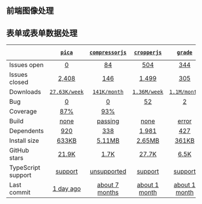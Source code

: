 ## 前端图像处理
## 表单或表单数据处理
|   | [`pica`][b0] | [`compressorjs`][r0] | [`cropperjs`][n0] | [`grade`][k0] | [`merge-images`][a0] |
|---|:---:|:---:|:----:|:----:|:----:|
| Issues open           | [0][IO1] | [84][IO2] | [504][IO3] | [344][IO4] | [123][IO5] |
| Issues closed         | [2,408][IC1] | [146][IC2] | [1,499][IC3] | [305][IC4] | [235][IC5] |
| Downloads             | [`27.63K/week`][DL1] | [`141K/month`][DL2] | [`1.36M/week`][DL3] | [`1.1M/month`][DL4] | [`33.42K/week`][DL5] |
| Bug              | [0][bug1] | [0][bug2] | [52][bug3] | [2][bug4] | [3][bug5] |
| Coverage              | [87%][cover1] | [93%][cover2] |  |  | [98%][cover5] |
| Build                 | [none][bd1] | [passing][bd2] | [none][bd3] | [error][bd4] | [passing][bd5] |
| Dependents            | [920][dep1] | [338][dep2] | [1,981][dep3] | [427][dep4] | [137][dep5] |
| Install size          | [633KB][IS1] | [5.11MB][IS2] | [2.65MB][IS3] | [361KB][IS4] | [2.44MB][IS5] |
| GitHub stars          | [21.9K][stars1] | [1.7K][stars2] | [27.7K][stars3] | [6.5K][stars4] | [2.6K][stars5] |
| TypeScript support    | [support][TS1] | [unsupported][TS2] | [support][TS3] | [support][TS4] | [support][TS5] |
| Last commit           | [1 day ago][commits1] | [about 7 months][commits2] | [about 1 month][commits3] | [about 1 month][commits4] | [about 4 years][commits5] |

[b0]: https://github.com/nodeca/pica
[r0]: https://github.com/fengyuanchen/compressorjs
[n0]: https://github.com/fengyuanchen/cropperjs
[k0]: https://github.com/benhowdle89/grade
[a0]: https://github.com/lukechilds/merge-images

[IO1]: https://github.com/react-hook-form/react-hook-form/issues
[IO2]: https://github.com/react-component/form/issues
[IO3]: https://github.com/formium/formik/issues
[IO4]: https://github.com/final-form/react-final-form/issues
[IO5]: https://github.com/christianalfoni/formsy-react/issues
[IC1]: https://github.com/react-hook-form/react-hook-form/issues
[IC2]: https://github.com/react-component/form/issues
[IC3]: https://github.com/formium/formik/issues
[IC4]: https://github.com/final-form/react-final-form/issues
[IC5]: https://github.com/christianalfoni/formsy-react/issues

[DL1]: https://www.npmjs.com/package/pica
[DL2]: https://www.npmjs.com/package/compressorjs
[DL3]: https://www.npmjs.com/package/formik
[DL4]: https://www.npmjs.com/package/react-final-form
[DL5]: https://www.npmjs.com/package/formsy-react

[bd1]: https://www.travis-ci.com/search/react-hook-form%20%252F%20react-hook-form
[bd2]: https://travis-ci.org/github/react-component/form
[bd3]: https://travis-ci.org/github/formium/formik
[bd4]: https://travis-ci.org/github/final-form/react-final-form
[bd5]: https://travis-ci.org/github/christianalfoni/formsy-react

[bug1]: https://github.com/react-hook-form/react-hook-form/issues?q=is%3Aopen+is%3Aissue+label%3Abug
[bug2]: https://github.com/react-component/form/issues?q=is%3Aopen+is%3Aissue+label%3Abug
[bug3]: https://github.com/formium/formik/issues?page=3&q=is%3Aopen+is%3Aissue+label%3A%22Type%3A+Bug%22
[bug4]: https://github.com/final-form/react-final-form/issues?q=is%3Aopen+is%3Aissue+label%3Abug
[bug5]: https://github.com/christianalfoni/formsy-react/issues?q=is%3Aopen+is%3Aissue+label%3Abug

[cover1]: https://coveralls.io/github/react-hook-form/react-hook-form
[cover2]: https://coveralls.io/github/react-component/form
[cover5]: https://coveralls.io/github/formsy/formsy-react?branch=master

[dep1]: https://www.npmjs.com/package/react-hook-form
[dep2]: https://www.npmjs.com/package/rc-form
[dep3]: https://www.npmjs.com/package/formik
[dep4]: https://www.npmjs.com/package/react-final-form
[dep5]: https://www.npmjs.com/package/formsy-react

[IS1]: https://packagephobia.com/result?p=react-hook-form
[IS2]: https://packagephobia.com/result?p=rc-form
[IS3]: https://packagephobia.com/result?p=formik
[IS4]: https://packagephobia.com/result?p=react-final-form
[IS5]: https://packagephobia.com/result?p=formsy-react

[stars1]: https://github.com/react-hook-form/react-hook-form/stargazers
[stars2]: https://github.com/react-component/form/stargazers
[stars3]: https://github.com/formium/formik/stargazers
[stars4]: https://github.com/final-form/react-final-form/stargazers
[stars5]: https://github.com/christianalfoni/formsy-react/stargazers

[TS1]: https://github.com/react-hook-form/react-hook-form/search?l=typescript
[TS2]: https://github.com/react-component/form/search?l=javascript
[TS3]: https://github.com/formium/formik/search?l=typescript
[TS4]: https://github.com/final-form/react-final-form/search?l=typescript
[TS5]: https://www.npmjs.com/package/formsy-react

[commits1]: https://github.com/react-hook-form/react-hook-form/commits
[commits2]: https://github.com/react-component/form/commits
[commits3]: https://github.com/formium/formik/commits
[commits4]: https://github.com/final-form/react-final-form/commits
[commits5]: https://github.com/christianalfoni/formsy-react/commits
